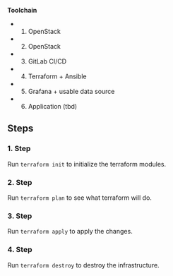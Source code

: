 **Toolchain**

- 1. OpenStack
- 2. OpenStack
- 3. GitLab CI/CD
- 4. Terraform + Ansible
- 5. Grafana + usable data source
- 6. Application (tbd)


## Steps
### 1. Step
Run `terraform init` to initialize the terraform modules.

### 2. Step
Run `terraform plan` to see what terraform will do.

### 3. Step
Run `terraform apply` to apply the changes.

### 4. Step
Run `terraform destroy` to destroy the infrastructure.